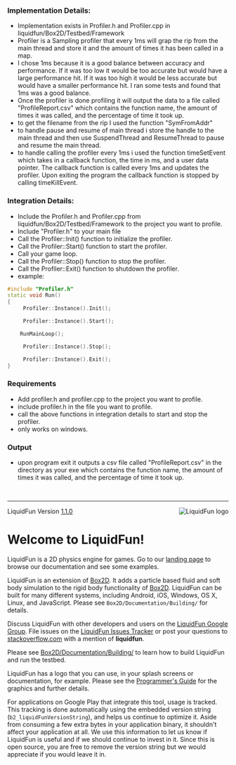### Implementation Details:  
- Implementation exists in Profiler.h and Profiler.cpp in liquidfun/Box2D/Testbed/Framework
- Profiler is a Sampling profiler that every 1ms will grap the rip from the main thread and store it and the amount of times it has been called in a map.
- I chose 1ms because it is a good balance between accuracy and performance. If it was too low it would be too accurate but would have a large performance hit. If it was too high it would be less accurate but would have a smaller performance hit. I ran some tests and found that 1ms was a good balance.
- Once the profiler is done profiling it will output the data to a file called "ProfileReport.csv" which contains the function name, the amount of times it was called, and the percentage of time it took up.
- to get the filename from the rip I used the function "SymFromAddr"
- to handle pause and resume of main thread i store the handle to the main thread and then use SuspendThread and ResumeThread to pause and resume the main thread.
- to handle calling the profiler every 1ms i used the function timeSetEvent which takes in a callback function, the time in ms, and a user data pointer. The callback function is called every 1ms and updates the profiler. Upon exiting the program the callback function is stopped by calling timeKillEvent.


### Integration Details:  
- Include the Profiler.h and Profiler.cpp from liquidfun/Box2D/Testbed/Framework to the project you want to profile.
- Include "Profiler.h" to your main file
- Call the Profiler::Init() function to initialize the profiler.
- Call the Profiler::Start() function to start the profiler.
- Call your game loop.
- Call the Profiler::Stop() function to stop the profiler.
- Call the Profiler::Exit() function to shutdown the profiler.
- example:
```cpp
#include "Profiler.h"
static void Run()
{
	 Profiler::Instance().Init();

	 Profiler::Instance().Start();

	RunMainLoop();

	 Profiler::Instance().Stop();

	 Profiler::Instance().Exit();
}
```
   
### Requirements  
- Add profiler.h and profiler.cpp to the project you want to profile.
- include profiler.h in the file you want to profile.
- call the above functions in integration details to start and stop the profiler.
- only works on windows.

### Output  
- upon program exit it outputs a csv file called "ProfileReport.csv" in the directory as your exe which contains the function name, the amount of times it was called, and the percentage of time it took up.


</br>  

* * * * * 

<img src="liquidfun/Box2D/Documentation/Programmers-Guide/html/liquidfun-logo-square-small.png"
alt="LiquidFun logo" style="float:right;" />

LiquidFun Version [1.1.0][]

# Welcome to LiquidFun!

LiquidFun is a 2D physics engine for games.  Go to our
[landing page][] to browse our documentation and see some examples.

LiquidFun is an extension of [Box2D][]. It adds a particle based fluid and soft
body simulation to the rigid body functionality of [Box2D][]. LiquidFun can be
built for many different systems, including Android, iOS, Windows, OS X, Linux,
and JavaScript. Please see `Box2D/Documentation/Building/` for details.

Discuss LiquidFun with other developers and users on the
[LiquidFun Google Group][]. File issues on the [LiquidFun Issues Tracker][]
or post your questions to [stackoverflow.com][] with a mention of
**liquidfun**.

Please see [Box2D/Documentation/Building/][] to learn how to build LiquidFun and
run the testbed.

LiquidFun has a logo that you can use, in your splash screens or documentation,
for example. Please see the [Programmer's Guide][] for the graphics and further
details.

For applications on Google Play that integrate this tool, usage is tracked.
This tracking is done automatically using the embedded version string
(`b2_liquidFunVersionString`), and helps us continue to optimize it. Aside from
consuming a few extra bytes in your application binary, it shouldn't affect
your application at all. We use this information to let us know if LiquidFun
is useful and if we should continue to invest in it. Since this is open
source, you are free to remove the version string but we would appreciate if
you would leave it in.

  [LiquidFun Google Group]: https://groups.google.com/forum/#!forum/liquidfun
  [LiquidFun Issues Tracker]: http://github.com/google/liquidfun/issues
  [stackoverflow.com]: http://www.stackoverflow.com
  [landing page]: http://google.github.io/liquidfun
  [1.1.0]: http://google.github.io/liquidfun/ReleaseNotes.html
  [Box2D]: http://box2d.org
  [Box2D/Documentation/Building/]: http://google.github.io/liquidfun/Building.html
  [Programmer's Guide]: http://google.github.io/liquidfun/Programmers-Guide.html
